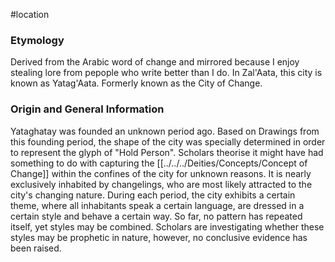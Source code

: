 #location 
### Etymology
Derived from the Arabic word of change and mirrored because I enjoy stealing lore from pepople who write better than I do.
In Zal'Aata, this city is known as Yatag'Aata.
Formerly known as the City of Change.

### Origin and General Information
Yataghatay was founded an unknown period ago. Based on Drawings from this founding period, the shape of the city was specially determined in order to represent the glyph of "Hold Person". Scholars theorise it might have had something to do with capturing the [[../../../Deities/Concepts/Concept of Change]] within the confines of the city for unknown reasons.
It is nearly exclusively inhabited by changelings, who are most likely attracted to the city's changing nature. 
During each period, the city exhibits a certain theme, where all inhabitants speak a certain language, are dressed in a certain style and behave a certain way. So far, no pattern has repeated itself, yet styles may be combined.
Scholars are investigating whether these styles may be prophetic in nature, however, no conclusive evidence has been raised.
